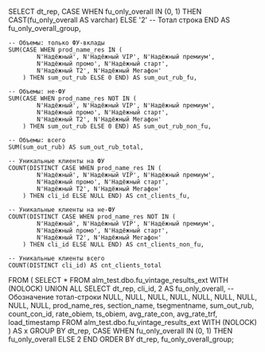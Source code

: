 SELECT
    dt_rep,
    CASE 
        WHEN fu_only_overall IN (0, 1) THEN CAST(fu_only_overall AS varchar)
        ELSE '2'  -- Тотал строка
    END AS fu_only_overall_group,

    -- Объемы: только ФУ-вклады
    SUM(CASE WHEN prod_name_res IN (
            N'Надёжный', N'Надёжный VIP', N'Надёжный премиум',
            N'Надёжный промо', N'Надёжный старт',
            N'Надёжный Т2', N'Надёжный Мегафон'
        ) THEN sum_out_rub ELSE 0 END) AS sum_out_rub_fu,

    -- Объемы: не-ФУ
    SUM(CASE WHEN prod_name_res NOT IN (
            N'Надёжный', N'Надёжный VIP', N'Надёжный премиум',
            N'Надёжный промо', N'Надёжный старт',
            N'Надёжный Т2', N'Надёжный Мегафон'
        ) THEN sum_out_rub ELSE 0 END) AS sum_out_rub_non_fu,

    -- Объемы: всего
    SUM(sum_out_rub) AS sum_out_rub_total,

    -- Уникальные клиенты на ФУ
    COUNT(DISTINCT CASE WHEN prod_name_res IN (
            N'Надёжный', N'Надёжный VIP', N'Надёжный премиум',
            N'Надёжный промо', N'Надёжный старт',
            N'Надёжный Т2', N'Надёжный Мегафон'
        ) THEN cli_id ELSE NULL END) AS cnt_clients_fu,

    -- Уникальные клиенты на не-ФУ
    COUNT(DISTINCT CASE WHEN prod_name_res NOT IN (
            N'Надёжный', N'Надёжный VIP', N'Надёжный премиум',
            N'Надёжный промо', N'Надёжный старт',
            N'Надёжный Т2', N'Надёжный Мегафон'
        ) THEN cli_id ELSE NULL END) AS cnt_clients_non_fu,

    -- Уникальные клиенты всего
    COUNT(DISTINCT cli_id) AS cnt_clients_total

FROM (
    SELECT *
    FROM alm_test.dbo.fu_vintage_results_ext WITH (NOLOCK)
    UNION ALL
    SELECT
        dt_rep,
        cli_id,
        2 AS fu_only_overall,  -- Обозначение тотал-строки
        NULL, NULL, NULL, NULL, NULL, NULL, NULL, NULL, NULL,
        prod_name_res,
        section_name,
        tsegmentname,
        sum_out_rub,
        count_con_id,
        rate_obiem,
        ts_obiem,
        avg_rate_con,
        avg_rate_trf,
        load_timestamp
    FROM alm_test.dbo.fu_vintage_results_ext WITH (NOLOCK)
) AS x
GROUP BY
    dt_rep,
    CASE 
        WHEN fu_only_overall IN (0, 1) THEN fu_only_overall
        ELSE 2
    END
ORDER BY dt_rep, fu_only_overall_group;
